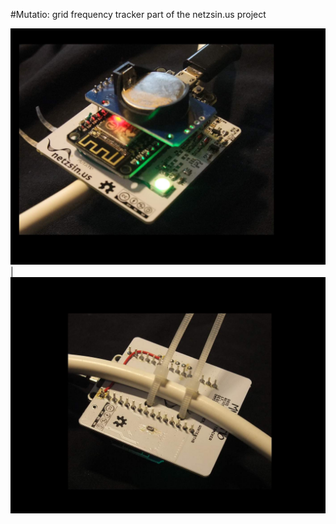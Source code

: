 #Mutatio: grid frequency tracker
part of the netzsin.us project

![Mutatio](/Hardware/Mutatio/Pictures/Mutatio_REV1_finished_frontview.jpg) | ![backview](/Hardware/Mutatio/Pictures/Mutatio_REV1_finished_backview.jpg) 
